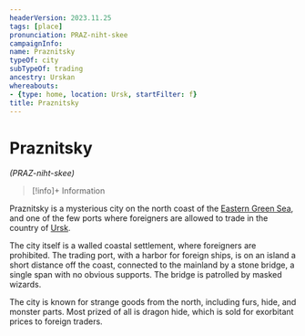 ```yaml
---
headerVersion: 2023.11.25
tags: [place]
pronunciation: PRAZ-niht-skee
campaignInfo:
name: Praznitsky
typeOf: city
subTypeOf: trading
ancestry: Urskan
whereabouts:
- {type: home, location: Ursk, startFilter: f}
title: Praznitsky
---
```

# Praznitsky
*(PRAZ-niht-skee)*
>[!info]+ Information
> 
>> 

Praznitsky is a mysterious city on the north coast of the [Eastern Green Sea](<../eastern-green-sea/eastern-green-sea.md>), and one of the few ports where foreigners are allowed to trade in the country of [Ursk](<./ursk.md>). 

The city itself is a walled coastal settlement, where foreigners are prohibited. The trading port, with a harbor for foreign ships, is on an island a short distance off the coast, connected to the mainland by a stone bridge, a single span with no obvious supports. The bridge is patrolled by masked wizards. 

The city is known for strange goods from the north, including furs, hide, and monster parts. Most prized of all is dragon hide, which is sold for exorbitant prices to foreign traders. 

